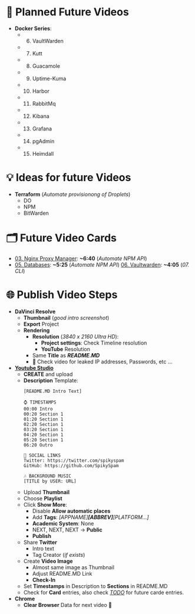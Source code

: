 # 📅 Planned Future Videos

 - **Docker Series**:
    - 06. VaultWarden
    - 07. Kutt
    - 08. Guacamole
    - 09. Uptime-Kuma
    - 10. Harbor
    - 11. RabbitMq
    - 12. Kibana
    - 13. Grafana
    - 14. pgAdmin
    - 15. Heimdall

# 💡 Ideas for future Videos

- **Terraform** (*Automate provisionong of Droplets*)
  - DO
  - NPM
  - BitWarden

# 🗂️ Future Video Cards
- [03. Nginx Proxy Manager](https://youtu.be/CsO7Y5NKnYo): **~6:40** (*Automate NPM API*)
- [05. Databases](https://youtu.beXXXXXXXXXX): **~5:25** (*Automate NPM API*)
[06. Vaultwarden](06_vaultwarden/README.md): **~4:05** (*07. CLI*)

# 🌐 Publish Video Steps

- **DaVinci Resolve**
  - **Thumbnail** (*good intro screenshot*)
  - **Export** Project 
  - **Rendering**
    - **Resolution** (*3840 x 2160 Ultra HD*):
      - **Project settings**: Check Timeline resolution
      - **YouTube** Resolution
    - Same **Title** as ***README.MD***
    - 🤣 Check video for leaked IP addresses, Passwords, etc ...
- [**Youtube Studio**](https://studio.youtube.com/channel/UCrE22s0wR1S6C5JMxHHHAFQ)
  - **CREATE** and upload
  - **Description** Template:
    ```
    [README.MD Intro Text]

    ⌚ TIMESTAMPS
    00:00 Intro
    00:20 Section 1
    01:20 Section 1
    02:20 Section 1
    03:20 Section 1
    04:20 Section 1
    05:20 Section 1
    06:20 Outro

    🔗 SOCIAL LINKS
    Twitter: https://twitter.com/spikyspam
    GitHub: https://github.com/SpikySpam

    🎶 BACKGROUND MUSIC
    [TITLE by USER: URL]
    ```
  - Upload **Thumbnail**
  - Choose **Playlist**
  - Click **Show More**:
    - Disable **Allow automatic places**
    - Add **Tags**: *[APPNAME]**[ABBREV]**[PLATFORM...]*
    - **Academic System**: None
    - NEXT, NEXT, NEXT -> **Public**
    - **Publish**
  - Share **Twitter**
    - Intro text
    - Tag Creator (*if exists*)
  - Create **Video Image**
    - Almost same image as Thumbnail
    - Adjust README.MD Link
    - **Check-In**
  - Set **Timestamps** in Description to **Sections** in README.MD
  - Check for **Card** entries, also check *[TODO](TODO.md)* for future carde entries.
- **Chrome**
  - **Clear Browser** Data for next video 🤣

